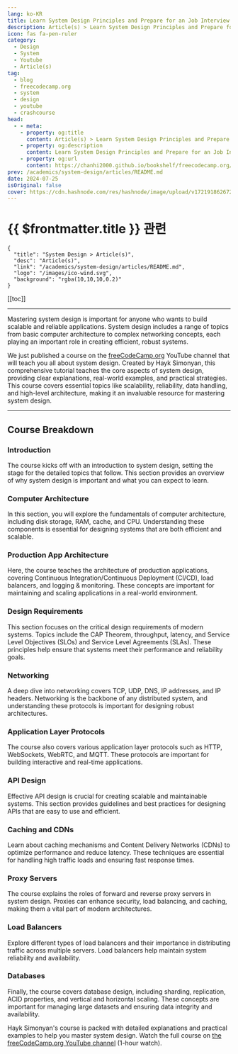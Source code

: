 ```yaml
---
lang: ko-KR
title: Learn System Design Principles and Prepare for an Job Interview
description: Article(s) > Learn System Design Principles and Prepare for an Job Interview
icon: fas fa-pen-ruler
category: 
  - Design
  - System
  - Youtube
  - Article(s)
tag: 
  - blog
  - freecodecamp.org
  - system
  - design
  - youtube
  - crashcourse
head:
  - - meta:
    - property: og:title
      content: Article(s) > Learn System Design Principles and Prepare for an Job Interview
    - property: og:description
      content: Learn System Design Principles and Prepare for an Job Interview
    - property: og:url
      content: https://chanhi2000.github.io/bookshelf/freecodecamp.org/learn-system-design-principles.html
prev: /academics/system-design/articles/README.md
date: 2024-07-25
isOriginal: false
cover: https://cdn.hashnode.com/res/hashnode/image/upload/v1721918626724/720abc1b-4573-4264-b2c0-ef79b1ca3d8e.png
---
```


# {{ $frontmatter.title }} 관련

```component VPCard
{
  "title": "System Design > Article(s)",
  "desc": "Article(s)",
  "link": "/academics/system-design/articles/README.md",
  "logo": "/images/ico-wind.svg",
  "background": "rgba(10,10,10,0.2)"
}
```

[[toc]]

---

<SiteInfo
  name="Learn System Design Principles and Prepare for an Job Interview"
  desc="Mastering system design is important for anyone who wants to build scalable and reliable applications. System design includes a range of topics from basic computer architecture to complex networking concepts, each playing an important role in creatin..."
  url="https://freecodecamp.org/news/learn-system-design-principles/"
  logo="https://cdn.freecodecamp.org/universal/favicons/favicon.ico"
  preview="https://cdn.hashnode.com/res/hashnode/image/upload/v1721918626724/720abc1b-4573-4264-b2c0-ef79b1ca3d8e.png"/>

Mastering system design is important for anyone who wants to build scalable and reliable applications. System design includes a range of topics from basic computer architecture to complex networking concepts, each playing an important role in creating efficient, robust systems.

We just published a course on the [<FontIcon icon="fa-brands fa-free-code-camp"/>freeCodeCamp.org](http://freeCodeCamp.org) YouTube channel that will teach you all about system design. Created by Hayk Simonyan, this comprehensive tutorial teaches the core aspects of system design, providing clear explanations, real-world examples, and practical strategies. This course covers essential topics like scalability, reliability, data handling, and high-level architecture, making it an invaluable resource for mastering system design.

---

## Course Breakdown

### Introduction

The course kicks off with an introduction to system design, setting the stage for the detailed topics that follow. This section provides an overview of why system design is important and what you can expect to learn.

### Computer Architecture

In this section, you will explore the fundamentals of computer architecture, including disk storage, RAM, cache, and CPU. Understanding these components is essential for designing systems that are both efficient and scalable.

### Production App Architecture

Here, the course teaches the architecture of production applications, covering Continuous Integration/Continuous Deployment (CI/CD), load balancers, and logging & monitoring. These concepts are important for maintaining and scaling applications in a real-world environment.

### Design Requirements

This section focuses on the critical design requirements of modern systems. Topics include the CAP Theorem, throughput, latency, and Service Level Objectives (SLOs) and Service Level Agreements (SLAs). These principles help ensure that systems meet their performance and reliability goals.

### Networking

A deep dive into networking covers TCP, UDP, DNS, IP addresses, and IP headers. Networking is the backbone of any distributed system, and understanding these protocols is important for designing robust architectures.

### Application Layer Protocols

The course also covers various application layer protocols such as HTTP, WebSockets, WebRTC, and MQTT. These protocols are important for building interactive and real-time applications.

### API Design

Effective API design is crucial for creating scalable and maintainable systems. This section provides guidelines and best practices for designing APIs that are easy to use and efficient.

### Caching and CDNs

Learn about caching mechanisms and Content Delivery Networks (CDNs) to optimize performance and reduce latency. These techniques are essential for handling high traffic loads and ensuring fast response times.

### Proxy Servers

The course explains the roles of forward and reverse proxy servers in system design. Proxies can enhance security, load balancing, and caching, making them a vital part of modern architectures.

### Load Balancers

Explore different types of load balancers and their importance in distributing traffic across multiple servers. Load balancers help maintain system reliability and availability.

### Databases

Finally, the course covers database design, including sharding, replication, ACID properties, and vertical and horizontal scaling. These concepts are important for managing large datasets and ensuring data integrity and availability.

Hayk Simonyan's course is packed with detailed explanations and practical examples to help you master system design. Watch the full course on [<FontIcon icon="fa-brands fa-youtube"/>the freeCodeCamp.org YouTube channel](https://youtu.be/F2FmTdLtb_4) (1-hour watch).

<VidStack src="youtube/F2FmTdLtb_4" />


